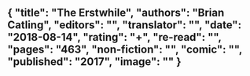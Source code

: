 {
 "title": "The Erstwhile",
 "authors": "Brian Catling",
 "editors": "",
 "translator": "",
 "date": "2018-08-14",
 "rating": "+",
 "re-read": "",
 "pages": "463",
 "non-fiction": "",
 "comic": "",
 "published": "2017",
 "image": ""
}
---

